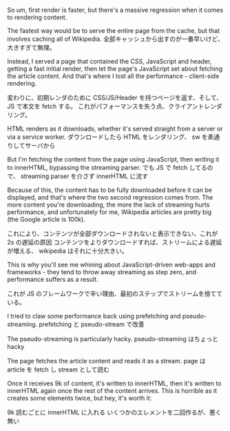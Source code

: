 So um, first render is faster, but there's a massive regression when it comes to rendering content.

The fastest way would be to serve the entire page from the cache, but that involves caching all of Wikipedia.
全部キャッシュから出すのが一番早いけど、大きすぎて無理。

Instead, I served a page that contained the CSS, JavaScript and header, getting a fast initial render, then let the page's JavaScript set about fetching the article content.
And that's where I lost all the performance - client-side rendering.

変わりに、初期レンダのために CSS/JS/Header を持つページを返す、そして、 JS で本文を fetch する。
これがパフォーマンスを失う点、クライアントレンダリング。


HTML renders as it downloads, whether it's served straight from a server or via a service worker.
ダウンロードしたら HTML をレンダリング、 sw を素通りしてサーバから


But I'm fetching the content from the page using JavaScript, then writing it to innerHTML, bypassing the streaming parser.
でも JS で fetch してるので、 streaming parser を介さず innerHTML に流す


Because of this, the content has to be fully downloaded before it can be displayed, and that's where the two second regression comes from.
The more content you're downloading, the more the lack of streaming hurts performance, and unfortunately for me, Wikipedia articles are pretty big (the Google article is 100k).

これにより、コンテンツが全部ダウンロードされないと表示できない、これが 2s の遅延の原因
コンテンツをよりダウンロードすれば、ストリームによる遅延が増える、 wikipedia はそれに十分大きい。


This is why you'll see me whining about JavaScript-driven web-apps and frameworks - they tend to throw away streaming as step zero, and performance suffers as a result.

これが JS のフレームワークで辛い理由、最初のステップでストリームを捨てている。


I tried to claw some performance back using prefetching and pseudo-streaming.
prefetching と pseudo-stream で改善


The pseudo-streaming is particularly hacky.
pseudo-streaming はちょっと hacky


The page fetches the article content and reads it as a stream.
page は article を fetch し stream として読む


Once it receives 9k of content, it's written to innerHTML, then it's written to innerHTML again once the rest of the content arrives.
This is horrible as it creates some elements twice, but hey, it's worth it:

9k 読むごとに innerHTML に入れる
いくつかのエレメントを二回作るが、悪く無い
